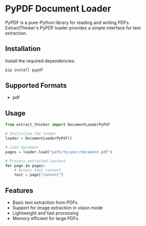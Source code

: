 # PyPDF Document Loader

PyPDF is a pure-Python library for reading and writing PDFs. ExtractThinker's PyPDF loader provides a simple interface for text extraction.

## Installation

Install the required dependencies:

```bash
pip install pypdf
```

## Supported Formats

- pdf

## Usage

```python
from extract_thinker import DocumentLoaderPyPdf

# Initialize the loader
loader = DocumentLoaderPyPdf()

# Load document
pages = loader.load("path/to/your/document.pdf")

# Process extracted content
for page in pages:
    # Access text content
    text = page["content"]
```

## Features

- Basic text extraction from PDFs
- Support for image extraction in vision mode
- Lightweight and fast processing
- Memory efficient for large PDFs